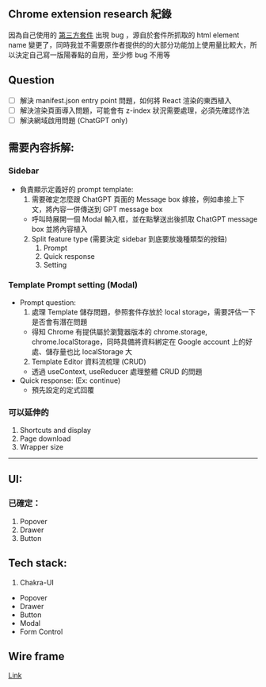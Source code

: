 ## Chrome extension research 紀錄
 因為自己使用的 [第三方套件](https://github.com/JiaHongL/Chat-GPT-Custom-Prompt-Extension) 出現 bug ，源自於套件所抓取的 html element name 變更了，同時我並不需要原作者提供的的大部分功能加上使用量比較大，所以決定自己寫一版陽春點的自用，至少修 bug 不用等
## Question 
- [ ] 解決 manifest.json entry point 問題，如何將 React 渲染的東西植入
- [ ] 解決渲染頁面導入問題，可能會有 z-index 狀況需要處理，必須先確認作法
- [ ] 解決網域啟用問題 (ChatGPT only)
## 需要內容拆解:
### Sidebar
- 負責顯示定義好的 prompt template:
  1. 需要確定怎麼跟 ChatGPT 頁面的 Message box 嫁接，例如串接上下文，將內容一併傳送到 GPT message box
    - 呼叫時展開一個 Modal 輸入框，並在點擊送出後抓取 ChatGPT message box 並將內容植入
  2.  Split feature type (需要決定 sidebar 到底要放幾種類型的按鈕)
      1. Prompt
      2. Quick response
      3. Setting
### Template Prompt setting (Modal)
- Prompt question:
  1. 處理 Template 儲存問題，參照套件存放於 local storage，需要評估一下是否會有潛在問題
    - 得知 Chrome 有提供屬於瀏覽器版本的 chrome.storage, chrome.localStorage，同時具備將資料綁定在 Google account 上的好處、儲存量也比 localStorage 大
  2. Template Editor 資料流梳理 (CRUD)
    - 透過 useContext, useReducer 處理整體 CRUD 的問題
- Quick response: (Ex: continue)
  - 預先設定的定式回覆
### 可以延伸的
1. Shortcuts and display
2. Page download
3. Wrapper size
---
## UI:
### 已確定：
1. Popover
2. Drawer
3. Button
## Tech stack:
1. Chakra-UI
  - Popover
  - Drawer
  - Button
  - Modal
  - Form Control

## Wire frame
[Link](https://whimsical.com/chatgpt-assistant-KgPJc77uSy8UtyDuRmmi67)